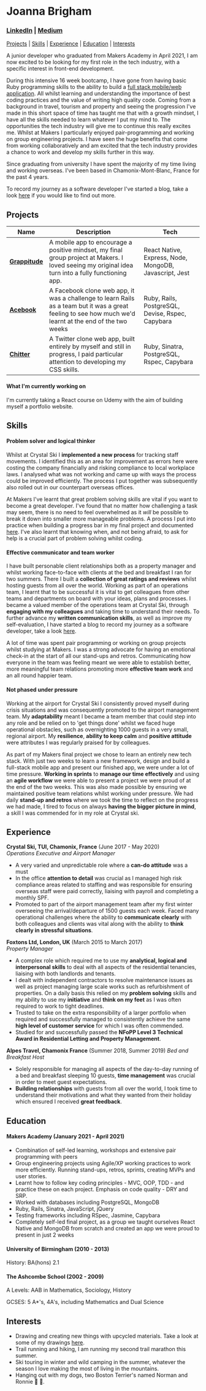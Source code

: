 # Joanna Brigham
### [LinkedIn](www.linkedin.com/in/joanna-brigham) | [Medium](https://joannabrigham.medium.com/)

[Projects](#projects) | [Skills](#skills) | [Experience](#experience) | [Education](#education) | [Interests](#interests)

A junior developer who graduated from Makers Academy in April 2021, I am now excited to be looking for my first role in the tech industry, with a specific interest in front-end development. 

During this intensive 16 week bootcamp, I have gone from having basic Ruby programming skills to the ability to build a [full stack mobile/web application](https://github.com/JLBrigham/Grappitude). All whilst learning and understanding the importance of best coding practices and the value of writing high quality code. Coming from a background in travel, tourism and property and seeing the progression I've made in this short space of time has taught me that with a growth mindset, I have all the skills needed to learn whatever I put my mind to. The opportunities the tech industry will give me to continue this really excites me. Whilst at Makers I particularly enjoyed pair-programming and working on group engineering projects. I have seen the huge benefits that come from working collaboratively and am excited that the tech industry provides a chance to work and develop my skills further in this way.

Since graduating from university I have spent the majority of my time living and working overseas. I've been based in Chamonix-Mont-Blanc, France for the past 4 years.

To record my journey as a software developer I've started a blog, take a look [here](https://joannabrigham.medium.com/) if you would like to find out more.

## Projects

| Name            | Description  | Tech   |
| --------------- | -------------| -------|
| **[Grappitude](https://github.com/JLBrigham/Grappitude)** | A mobile app to encourage a positive mindset, my final group project at Makers. I loved seeing my original idea turn into a fully functioning app. | React Native, Express, Node, MongoDB, Javascript, Jest |
| **[Acebook](https://github.com/JLBrigham/acebook-loungin-lizards)** | A Facebook clone web app, it was a challenge to learn Rails as a team but it was a great feeling to see how much we'd learnt at the end of the two weeks | Ruby, Rails, PostgreSQL, Devise, Rspec, Capybara |
| **[Chitter](https://github.com/JLBrigham/chitter-challenge)** | A Twitter clone web app, built entirely by myself and still in progress,  I paid particular attention to developing my CSS skills.| Ruby, Sinatra, PostgreSQL, Rspec, Capybara |

#### What I'm currently working on

I'm currently taking a React course on Udemy with the aim of building myself a portfolio website. 

## Skills

#### Problem solver and logical thinker

Whilst at Crystal Ski I **implemented a new process** for tracking staff movements. I identified this as an area for improvement as errors here were costing the company financially and risking compliance to local workplace laws. I analysed what was not working and came up with ways the process could be improved efficiently. The process I put together was subsequently also rolled out in our counterpart overseas offices.

At Makers I've learnt that great problem solving skills are vital if you want to become a great developer. I've found that no matter how challenging a task may seem, there is no need to feel overwhelmed as it *will* be possible to break it down into smaller more manageable problems. A process I put into practice when building a progress bar in my final project and documented [here](https://joannabrigham.medium.com/making-a-dynamic-progress-bar-in-my-first-react-native-app-25e3de9f2f3). I've also learnt that knowing when, and not being afraid, to ask for help is a crucial part of problem solving whilst coding.


#### Effective communicator and team worker

I have built personable client relationships both as a property manager and whilst working face-to-face with clients at the bed and breakfast I ran for two summers. There I built a **collection of great ratings and reviews** whilst hosting guests from all over the world. Working as part of an operations team, I learnt that to be successful it is vital to get colleagues from other teams and departments on board with your ideas, plans and processes. I became a valued member of the operations team at Crystal Ski, through **engaging with my colleagues** and taking time to understand their needs. To further advance my **written communication skills**, as well as improve my self-evaluation, I have started a blog to record my journey as a software developer, take a look [here](https://joannabrigham.medium.com/).

A lot of time was spent pair programming or working on group projects whilst studying at Makers. I was a strong advocate for having an emotional check-in at the start of all our stand-ups and retros. Communicating how everyone in the team was feeling meant we were able to establish better, more meaningful team relations promoting more **effective team work** and an all round happier team.


#### Not phased under pressure

Working at the airport for Crystal Ski I consistently proved myself during crisis situations and was consequently promoted to the airport management team. My **adaptability** meant I became a team member that could step into any role and be relied on to 'get things done' whilst we faced huge operational obstacles, such as overnighting 1000 guests in a very small, regional airport. My **resilience**, **ability to keep calm** and **positive attitude** were attributes I was regularly praised for by colleagues.

As part of my Makers final project we chose to learn an entirely new tech stack. With just two weeks to learn a new framework, design and build a full-stack mobile app and present our finished app, we were under a lot of time pressure. **Working in sprints** to **manage our time effectively** and using an **agile workflow** we were able to present a project we were proud of at the end of the two weeks. This was also made possible by ensuring we maintained positive team relations whilst working under pressure. We had daily **stand-up and retros** where we took the time to reflect on the progress we had made, I tired to focus on always **having the bigger picture in mind**, a skill I was commended for in my role at Crystal ski.




## Experience

**Crystal Ski, TUI, Chamonix, France** (June 2017 - May 2020)  
_Operations Executive and Airport Manager_

- A very varied and unpredictable role where a **can-do attitude** was a must
- In the office **attention to detail** was crucial as I managed high risk compliance areas related to staffing and was responsible for ensuring overseas staff were paid correctly, liaising with payroll and completing a monthly SPF.
- Promoted to part of the airport management team after my first winter overseeing the arrival/departure of 1500 guests each week. Faced many operational challenges where the ability to **communicate clearly** with both colleagues and clients was vital along with the ability to **think clearly in stressful situations**.

**Foxtons Ltd, London, UK** (March 2015 to March 2017)  
_Property Manager_

- A complex role which required me to use my **analytical, logical and interpersonal skills** to deal with all aspects of the residential tenancies, liaising with both landlords and tenants.
- I dealt with independent contractors to resolve maintenance issues as well as project managing large scale works such as refurbishment of properties. On a daily   basis this relied on my **problem solving** skills and my ability to use my **initiative** and **think on my feet** as I was often required to work to tight           deadlines.
- Trusted to take on the extra responsibility of a larger portfolio when required and successfully managed to consistently achieve the same **high level of           customer service** for which I was often commended. 
- Studied for and successfully passed the **NFoPP Level 3 Technical Award in Residential Letting and Property Management**. 

**Alpes Travel, Chamonix France** (Summer 2018, Summer 2019)
_Bed and Breakfast Host_

- Solely responsible for managing all aspects of the day-to-day running of a bed and breakfast sleeping 10 guests, **time management** was crucial in order to meet guest expectations.
- **Building relationships** with guests from all over the world, I took time to understand their motivations and what they wanted from their holiday which ensured I received **great feedback**.

## Education

#### Makers Academy (January 2021 - April 2021)

- Combination of self-led learning, workshops and extensive pair programming with peers
- Group engineering projects using Agile/XP working practices to work more efficiently. Running stand-ups, retros, sprints, creating MVPs and user stories.
- Learnt how to follow key coding principles - MVC, OOP, TDD - and practice these on each project. Emphasis on code quality - DRY and SRP.
- Worked with databases including PostgreSQL, MongoDB
- Ruby, Rails, Sinatra, JavaScript, jQuery 
- Testing frameworks including RSpec, Jasmine, Capybara
- Completely self-led final project, as a group we taught ourselves React Native and MongoDB from scratch and created an app we were proud to present in just 2 weeks


#### University of Birmingham (2010 - 2013)

History: BA(hons) 2.1

#### The Ashcombe School (2002 - 2009)

A Levels: AAB in Mathematics, Sociology, History

GCSES: 5 A*'s, 4A's, including Mathematics and Dual Science


## Interests

- Drawing and creating new things with upcycled materials. Take a look at some of my drawings [here](https://www.instagram.com/greponsketch/).
- Trail running and hiking, I am running my second trail marathon this summer.
- Ski touring in winter and wild camping in the summer, whatever the season I love making the most of living in the mountains.
- Hanging out with my dogs, two Boston Terrier's named Norman and Ronnie 🐶 🐶.
